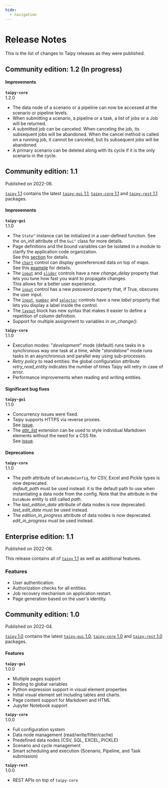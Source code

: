 ```yaml
---
hide:
  - navigation
---
```


# Release Notes

This is the list of changes to Taipy releases as they were published.

## Community edition: 1.2 (In progress)

#### Improvements

**`taipy-core`**<br/>1.2.0

   - The data node of a scenario or a pipeline can now be accessed at the scenario or pipeline levels.
   - When submitting a scenario, a pipeline or a task, a list of jobs or a Job will be returned.
   - A submitted job can be canceled. When canceling the job, its subsequent jobs will be abandoned. When the cancel method is called on a running job, it cannot be canceled, but its subsequent jobs will be abandoned.
   - A primary scenario can be deleted along with its cycle if it is the only scenario in the cycle.

## Community edition: 1.1

Published on 2022-06.

[`taipy` 1.1](https://pypi.org/project/taipy/1.1.0/) contains the latest
[`taipy-gui` 1.1](https://pypi.org/project/taipy-gui/1.1.0/),
[`taipy-core` 1.1](https://pypi.org/project/taipy-core/1.1.0/) and
[`taipy-rest` 1.1](https://pypi.org/project/taipy-rest/1.1.0/) packages.


#### Improvements

**`taipy-gui`**<br/>1.1.0

   - The `State^` instance can be initialized in a user-defined function. See the _on_init_
     attribute of the `Gui^` class for more details.
   - Page definitions and the bound variables can be isolated in a module to clarify the
     application code organization.<br/>
     See this [section](manuals/gui/binding.md#scope-of-variable-binding) for details.
   - The [`chart`](manuals/gui/viselements/chart.md) control can display georeferenced data on top
     of maps.<br/>
     See this [example](manuals/gui/viselements/charts/others.md#plotting-on-a-map) for details.
   - The [`input`](manuals/gui/viselements/input.md) and [`slider`](manuals/gui/viselements/slider.md)
     controls have a new _change_delay_ property that lets you tune how fast you want to propagate
     changes.<br/>
     This allows for a better user experience.
   - The [`input`](manuals/gui/viselements/input.md) control has a new _password_ property that, if True,
     obscures the user input.
   - The [`input`](manuals/gui/viselements/input.md), [`number`](manuals/gui/viselements/number.md) and
     [`selector`](manuals/gui/viselements/selector.md) controls have a new _label_ property that lets you
    display a label inside the control.
   - The [`layout`](manuals/gui/viselements/layout.md) block has new syntax that makes it easier to define
     a repetition of column definition.
   - Support for multiple assignment to variables in _on_change()_.


**`taipy-core`**<br/>1.1.0

   - Execution modes: "_development_" mode (default) runs tasks in a synchronous way one task at
     a time, while "_standalone_" mode runs tasks in an asynchronous and parallel way using
     sub-processes.
   - _Retry policy_ to read entities: the global configuration attribute _retry_read_entity_ indicates
     the number of times Taipy will retry in case of error.
   - Performance improvements when reading and writing entities.

#### Significant bug fixes

**`taipy-gui`**<br/>1.1.0

   - Concurrency issues were fixed.
   - Taipy supports HTTPS via reverse proxies.<br/>
     See [issue](https://github.com/Avaiga/taipy-gui/issues/263).
   - The [_attr_list_](https://python-markdown.github.io/extensions/attr_list) extension can
     be used to style individual Markdown elements without the need for a CSS file.<br/>
     See [issue](https://github.com/Avaiga/taipy-gui/issues/185).

#### Deprecations

**`taipy-core`**<br/>1.1.0

   - The _path_ attribute of `DataNodeConfig`, for CSV, Excel and Pickle types is now deprecated.<br/>
     _default_path_ must be used instead: it is the default path to use when instantiating a data node from
    the config. Note that the attribute in the `DataNode` entity is still called _path_.
   - The _last_edition_date_ attribute of data nodes is now deprecated.<br/>
     _last_edit_date_ must be used instead.
   - The _edition_in_progress_ attribute of data nodes is now deprecated.<br/>
     _edit_in_progress_ must be used instead.

## Enterprise edition: 1.1

Published on 2022-06.

This release contains all of [`taipy` 1.1](https://pypi.org/project/taipy/1.1.0/)
as well as additional features.

### Features

   - User authentication.
   - Authorization checks for all entities.
   - Job recovery mechanism on application restart.
   - Page generation based on the user's identity.

## Community edition: 1.0

Published on 2022-04.

[`taipy` 1.0](https://pypi.org/project/taipy/1.0.0/) contains the latest
[`taipy-gui` 1.0](https://pypi.org/project/taipy-gui/1.0.2/),
[`taipy-core` 1.0](https://pypi.org/project/taipy-core/1.0.3/) and
[`taipy-rest` 1.0](https://pypi.org/project/taipy-rest/1.0.1/) packages.

#### Features

**`taipy-gui`**<br/>1.0.0

   - Multiple pages support
   - Binding to global variables
   - Python expression support in visual element properties
   - Initial visual element set including tables and charts.
   - Page content support for Markdown and HTML
   - Jupyter Notebook support

**`taipy-core`**<br/>1.0.0

   - Full configuration system
   - Data node management (read/write/filter/cache)
   - Predefined data nodes (CSV, SQL, EXCEL, PICKLE)
   - Scenario and cycle management
   - Smart scheduling and execution (Scenario, Pipeline, and Task submission)

**`taipy-rest`**<br/>1.0.0

   - REST APIs on top of `taipy-core`
